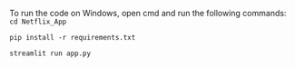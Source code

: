 To run the code on Windows, open cmd and run the following commands:  
`cd Netflix_App`  

`pip install -r requirements.txt`  

`streamlit run app.py`  
